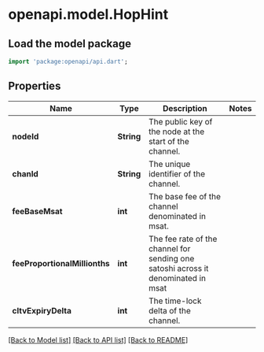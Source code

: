 # openapi.model.HopHint

## Load the model package
```dart
import 'package:openapi/api.dart';
```

## Properties
Name | Type | Description | Notes
------------ | ------------- | ------------- | -------------
**nodeId** | **String** | The public key of the node at the start of the channel. | 
**chanId** | **String** | The unique identifier of the channel. | 
**feeBaseMsat** | **int** | The base fee of the channel denominated in msat. | 
**feeProportionalMillionths** | **int** | The fee rate of the channel for sending one satoshi across it denominated in msat | 
**cltvExpiryDelta** | **int** | The time-lock delta of the channel. | 

[[Back to Model list]](../README.md#documentation-for-models) [[Back to API list]](../README.md#documentation-for-api-endpoints) [[Back to README]](../README.md)



